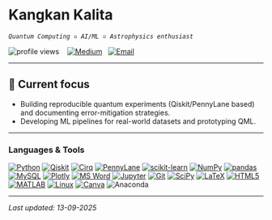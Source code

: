 # Kangkan Kalita
*`Quantum Computing ▫ AI/ML ▫ Astrophysics enthusiast`*

<p align="left">
  <img src="https://komarev.com/ghpvc/?username=kangkan-kalita&label=Profile%20views&color=0e75b6&style=flat" alt="profile views" />
  &nbsp;&nbsp;
  <a href="https://medium.com/@KangkanKalita_137" target="_blank"><img src="https://img.shields.io/badge/Medium-00ab6c?style=flat&logo=medium&logoColor=white" alt="Medium"/></a>
  &nbsp;
  <a href="mailto:kalitakangkan.239@gmail.com"><img src="https://img.shields.io/badge/Email-kalitakangkan.239%40gmail.com-D14836?style=flat&logo=gmail&logoColor=white" alt="Email"/></a>
</p>

---

## 🔭 Current focus
- Building reproducible quantum experiments (Qiskit/PennyLane based) and documenting error-mitigation strategies.  
- Developing ML pipelines for real-world datasets and prototyping QML.  
---

### Languages & Tools

[![Python](https://img.shields.io/badge/Python-informational?style=flat&logo=python&logoColor=white)](https://www.python.org)
[![Qiskit](https://img.shields.io/badge/Qiskit-7f53ff?style=flat&logo=qiskit&logoColor=white)](https://qiskit.org)
[![Cirq](https://img.shields.io/badge/Cirq-2ca4f6?style=flat&logo=google&logoColor=white)](https://cirq.dev)
[![PennyLane](https://img.shields.io/badge/PennyLane-ff6f61?style=flat)](https://pennylane.ai)
[![scikit-learn](https://img.shields.io/badge/scikit--learn-007ACC?style=flat&logo=scikit-learn&logoColor=white)](https://scikit-learn.org)
[![NumPy](https://img.shields.io/badge/NumPy-F0DB4F?style=flat&logo=numpy&logoColor=black)](https://numpy.org)
[![pandas](https://img.shields.io/badge/pandas-F0DB4F?style=flat&logo=pandas&logoColor=black)](https://pandas.pydata.org)
[![MySQL](https://img.shields.io/badge/MySQL-00758F?style=flat&logo=mysql&logoColor=white)](https://www.mysql.com)
[![Plotly](https://img.shields.io/badge/Plotly-3A6EA5?style=flat&logo=plotly&logoColor=white)](https://plotly.com)
[![MS Word](https://img.shields.io/badge/MS%20Word-2B579A?style=flat&logo=microsoft-word&logoColor=white)](https://www.microsoft.com/en-us/microsoft-365/word)
[![Jupyter](https://img.shields.io/badge/Jupyter-Notebook-F37626?style=flat&logo=jupyter&logoColor=white)](https://jupyter.org)
[![Git](https://img.shields.io/badge/Git-F05032?style=flat&logo=git&logoColor=white)](https://git-scm.com)
[![SciPy](https://img.shields.io/badge/SciPy-1f6feb?style=flat&logo=scipy&logoColor=white)](https://www.scipy.org)
[![LaTeX](https://img.shields.io/badge/LaTeX-0D47A1?style=flat&logo=latex&logoColor=white)](https://www.latex-project.org)
[![HTML5](https://img.shields.io/badge/HTML5-E34F26?style=flat&logo=html5&logoColor=white)](https://developer.mozilla.org/en-US/docs/Web/HTML)
[![MATLAB](https://img.shields.io/badge/MATLAB-0076A8?style=flat&logo=mathworks&logoColor=white)](https://www.mathworks.com)
[![Linux](https://img.shields.io/badge/Linux-000000?style=flat&logo=linux&logoColor=white)](https://www.linux.org)
[![Canva](https://img.shields.io/badge/Canva-00C4CC?style=flat&logo=canva&logoColor=white)](https://www.canva.com)
![Anaconda](https://img.shields.io/badge/Anaconda-%2344A833.svg?style=plastic&logo=anaconda&logoColor=white)

---

*Last updated: 13-09-2025*
